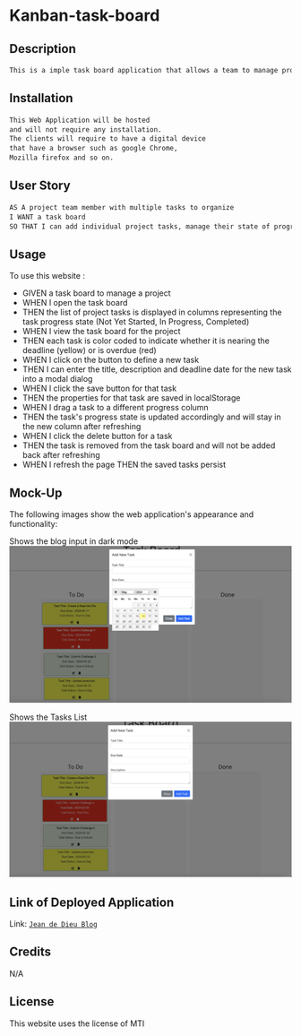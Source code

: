 # Kanban-task-board
## Description
```md 
This is a imple task board application that allows a team to manage project tasks. This app will run in the browser and feature dynamically updated HTML and CSS powered by jQuery..
```

## Installation
```md
This Web Application will be hosted 
and will not require any installation. 
The clients will require to have a digital device 
that have a browser such as google Chrome, 
Mozilla firefox and so on.

```
## User Story

```md
AS A project team member with multiple tasks to organize
I WANT a task board 
SO THAT I can add individual project tasks, manage their state of progress and track overall project progress accordingly
```

## Usage
To use this website :
* GIVEN a task board to manage a project
* WHEN I open the task board
* THEN the list of project tasks is displayed in columns representing the task progress state (Not Yet Started, In Progress, Completed)
* WHEN I view the task board for the project
* THEN each task is color coded to indicate whether it is nearing the deadline (yellow) or is overdue (red)
* WHEN I click on the button to define a new task
* THEN I can enter the title, description and deadline date for the new task into a modal dialog
* WHEN I click the save button for that task
* THEN the properties for that task are saved in localStorage
* WHEN I drag a task to a different progress column
* THEN the task's progress state is updated accordingly and will stay in the new column after refreshing
* WHEN I click the delete button for a task
* THEN the task is removed from the task board and will not be added back after refreshing
* WHEN I refresh the page
THEN the saved tasks persist

## Mock-Up

The following images show the web application's appearance and functionality:

Shows the blog input in dark mode
![Shows the task board form modal.](./assets/images/addTask.png)

Shows the Tasks List 
![Display the task lists from local storage.](./assets/images/Displays.png)



## Link of Deployed Application
 Link: [`Jean de Dieu Blog`](https://jahdona.github.io/Jean-de-dieu-blog/)

## Credits

N/A

## License

This website uses the license of MTI